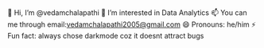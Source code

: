 👋 Hi, I’m @vedamchalapathi 
👀 I’m interested in Data Analytics
📫 You can me through email:vedamchalapathi2005@gmail.com
😄 Pronouns: he/him
⚡ Fun fact: always chose darkmode coz it doesnt attract bugs
